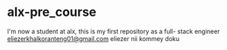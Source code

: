 # alx-pre_course
I'm now a student at alx, this is my first repository as a full- stack engineer
eliezerkhalkoranteng01@gmail.com
eliezer nii kommey doku
